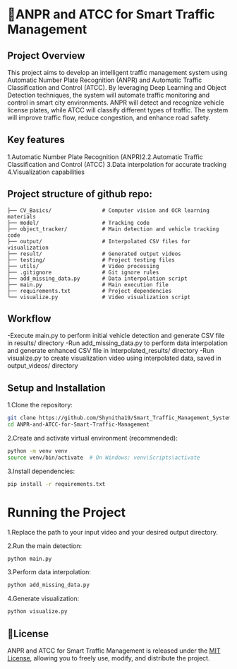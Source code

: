 # 🚦ANPR and ATCC for Smart Traffic Management

## Project Overview

This project aims to develop an intelligent traffic management system using Automatic Number Plate Recognition (ANPR) and Automatic Traffic Classification and Control (ATCC). By leveraging Deep Learning and Object Detection techniques, the system will automate traffic monitoring and control in smart city environments. ANPR will detect and recognize vehicle license plates, while ATCC will classify different types of traffic. The system will improve traffic flow, reduce congestion, and enhance road safety.

## Key features

1.Automatic Number Plate Recognition (ANPR)2.2.Automatic Traffic Classification and Control (ATCC)
3.Data interpolation for accurate tracking
4.Visualization capabilities

## Project structure of github repo:

```
├── CV_Basics/                # Computer vision and OCR learning materials
├── model/                    # Tracking code
├── object_tracker/           # Main detection and vehicle tracking code
├── output/                   # Interpolated CSV files for visualization
├── result/                   # Generated output videos
├── testing/                  # Project testing files
├── utils/                    # Video processing
├── .gitignore                # Git ignore rules
├── add_missing_data.py       # Data interpolation script
├── main.py                   # Main execution file
├── requirements.txt          # Project dependencies
└── visualize.py              # Video visualization script
```

## Workflow

-Execute main.py to perform initial vehicle detection and generate CSV file in results/ directory
-Run add_missing_data.py to perform data interpolation and generate enhanced CSV file in Interpolated_results/ directory
-Run visualize.py to create visualization video using interpolated data, saved in output_videos/ directory

## Setup and Installation

1.Clone the repository:
  ```bash
  git clone https://github.com/Shynitha19/Smart_Traffic_Management_System
  cd ANPR-and-ATCC-for-Smart-Traffic-Management
  ```

2.Create and activate virtual environment (recommended):
  ```bash
  python -m venv venv
  source venv/bin/activate  # On Windows: venv\Scripts\activate
  ```

3.Install dependencies:
  ```bash
  pip install -r requirements.txt
  ```

# Running the Project

1.Replace the path to your input video and your desired output directory.

2.Run the main detection:
  ```bash
  python main.py
  ```

3.Perform data interpolation:
  ```bash
  python add_missing_data.py
  ```

4.Generate visualization:
  ```bash
  python visualize.py
  ```

## 📄License

ANPR and ATCC for Smart Traffic Management is released under the [MIT License](License), allowing you to freely use, modify, and distribute the project.